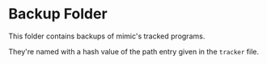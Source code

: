 # Backup Folder

This folder contains backups of mimic's tracked programs.

They're named with a hash value of the path entry given in the
`tracker` file.
